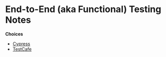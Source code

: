 # End-to-End (aka Functional) Testing Notes

**Choices**

- [Cypress]
- [TestCafe]


[cypress]: https://www.cypress.io/
[testcafe]: https://devexpress.github.io/testcafe/
